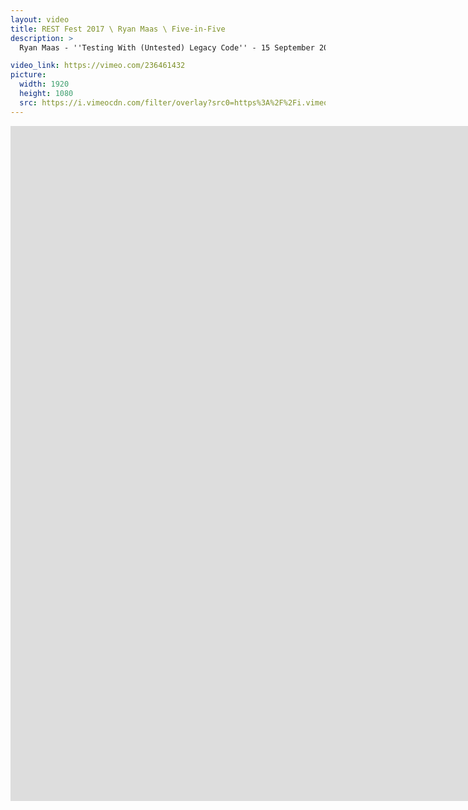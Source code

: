 ```yaml
---
layout: video
title: REST Fest 2017 \ Ryan Maas \ Five-in-Five
description: >
  Ryan Maas - ''Testing With (Untested) Legacy Code'' - 15 September 2017

video_link: https://vimeo.com/236461432
picture:
  width: 1920
  height: 1080
  src: https://i.vimeocdn.com/filter/overlay?src0=https%3A%2F%2Fi.vimeocdn.com%2Fvideo%2F659926987_1920x1080.jpg&src1=http%3A%2F%2Ff.vimeocdn.com%2Fp%2Fimages%2Fcrawler_play.png
---
```

<iframe src="https://player.vimeo.com/video/236461432?title=0&byline=0&portrait=0&badge=0&autopause=0&player_id=0" width="1920" height="1080" frameborder="0" title="REST Fest 2017 \ Ryan Maas \ Five-in-Five" webkitallowfullscreen mozallowfullscreen allowfullscreen></iframe>